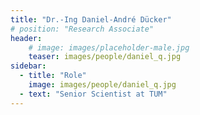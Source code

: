 ```yaml
---
title: "Dr.-Ing Daniel-André Dücker"
# position: "Research Associate"
header:
    # image: images/placeholder-male.jpg
    teaser: images/people/daniel_q.jpg
sidebar:
  - title: "Role"
    image: images/people/daniel_q.jpg
  - text: "Senior Scientist at TUM"
---
```

